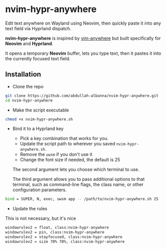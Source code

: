 # nvim-hypr-anywhere

Edit text anywhere on Wayland using Neovim, then quickly paste it into any text field via Hyprland dispatch.

**nvim-hypr-anywhere** is inspired by [vim-anywhere](https://github.com/cknadler/vim-anywhere) but built specifically for **Neovim** and **Hyprland**.

It opens a temporary **Neovim** buffer, lets you type text, then it pastes it into the currently focused text field.

## Installation

- Clone the repo

```bash
git clone https://github.com/abdullah-albanna/nvim-hypr-anywhere.git
cd nvim-hypr-anywhere
```

- Make the script executable

```bash
chmod +x nvim-hypr-anywhere.sh
```

- Bind it to a Hyprland key
  - Pick a key combination that works for you.
  - Update the script path to wherever you saved `nvim-hypr-anywhere.sh`.
  - Remove the `uwsm` if you don't use it
  - Change the font size if needed, the default is 25

  The second argument lets you choose which terminal to use.

  The third argument allows you to pass additional options to that terminal, such as command-line flags, the class name, or other configuration parameters.

```bash
bind = SUPER, N, exec, uwsm app -- /path/to/nvim-hypr-anywhere.sh 25
```

- Update the rules

This is not necessary, but it's nice

```bash
windowrulev2 = float, class:nvim-hypr-anywhere
windowrulev2 = pin, class:nvim-hypr-anywhere
windowrulev2 = stayfocused, class:nvim-hypr-anywhere
windowrulev2 = size 70% 70%, class:nvim-hypr-anywhere
```
